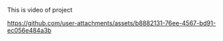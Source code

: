 This is video of project

https://github.com/user-attachments/assets/b8882131-76ee-4567-bd91-ec056e484a3b

